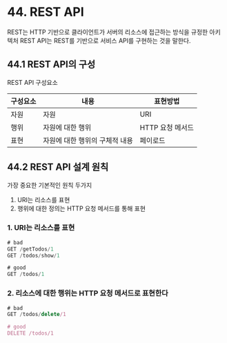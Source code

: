 # 44. REST API

REST는 HTTP 기반으로 클라이언트가 서버의 리소스에 접근하는 방식을 규정한 아키텍처
REST API는 REST를 기반으로 서비스 API를 구현하는 것을 말한다.

## 44.1 REST API의 구성

REST API 구성요소

|구성요소|내용|표현방법|
|--------|----|--------|
|자원|자원|URI|
|행위|자원에 대한 행위|HTTP 요청 메서드|
|표현|자원에 대한 행위의 구체적 내용|페이로드|

## 44.2 REST API 설계 원칙

가장 중요한 기본적인 원칙 두가지

1. URI는 리소스를 표현
2. 행위에 대한 정의는 HTTP 요청 메서드를 통해 표현

### 1. URI는 리소스를 표현

```javascript
# bad
GET /getTodos/1
GET /todos/show/1

# good
GET /todos/1
```

### 2. 리소스에 대한 행위는 HTTP 요청 메서드로 표현한다

```javascript
# bad
GET /todos/delete/1

# good
DELETE /todos/1
```
